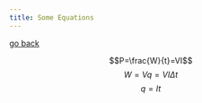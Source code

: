 ```yaml
---
title: Some Equations
---
```


[go back](11Subjects/11Physics.md)

$$P=\frac{W}{t}=VI$$
$$W=Vq=VI\Delta t$$
$$q=It$$
